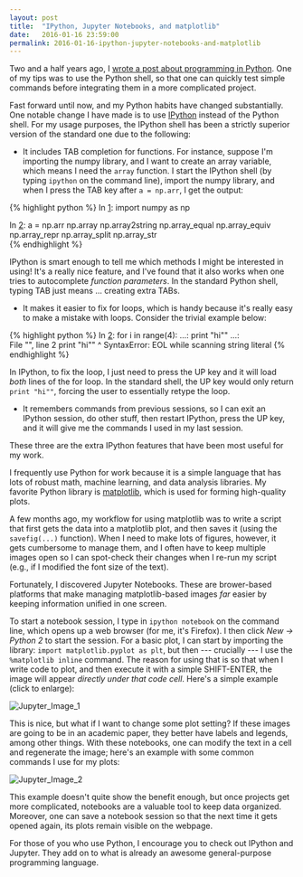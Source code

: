 ```yaml
---
layout: post
title:  "IPython, Jupyter Notebooks, and matplotlib"
date:   2016-01-16 23:59:00
permalink: 2016-01-16-ipython-jupyter-notebooks-and-matplotlib
---
```


Two and a half years ago, I [wrote a post about programming in Python][1]. One of my tips was to use
the Python shell, so that one can quickly test simple commands before integrating them in a more
complicated project.

Fast forward until now, and my Python habits have changed substantially. One notable change I have
made is to use [IPython][2] instead of the Python shell. For my usage purposes, the IPython shell
has been a strictly superior version of the standard one due to the following:

- It includes TAB completion for functions. For instance, suppose I'm importing the numpy library,
  and I want to create an array variable, which means I need the ```array``` function. I start the
  IPython shell (by typing ```ipython``` on the command line), import the numpy library, and when I
  press the TAB key after ```a = np.arr```, I get the output:

{% highlight python %}
In [1]: import numpy as np

In [2]: a = np.arr
np.array         np.array2string  np.array_equal   np.array_equiv   np.array_repr    np.array_split     np.array_str     
{% endhighlight %}
  
  IPython is smart enough to tell me which methods I might be interested in using! It's a really
  nice feature, and I've found that it also works when one tries to autocomplete *function
  parameters*. In the standard Python shell, typing TAB just means ... creating extra TABs.

- It makes it easier to fix for loops, which is handy because it's really easy to make a mistake
  with loops. Consider the trivial example below:

{% highlight python %}
In [2]: for i in range(4):
   ...:     print "hi""
   ...:     
    File "<ipython-input-2-f57d06c46d12>", line 2
            print "hi""
                     ^
    SyntaxError: EOL while scanning string literal
{% endhighlight %}

  In IPython, to fix the loop, I just need to press the UP key and it will load *both* lines of the
  for loop. In the standard shell, the UP key would only return ```print "hi""```, forcing the user
  to essentially retype the loop.

- It remembers commands from previous sessions, so I can exit an IPython session, do other stuff,
  then restart IPython, press the UP key, and it will give me the commands I used in my last
  session.

These three are the extra IPython features that have been most useful for my work.

I frequently use Python for work because it is a simple language that has lots of robust math,
machine learning, and data analysis libraries. My favorite Python library is [matplotlib][3], which
is used for forming high-quality plots.

A few months ago, my workflow for using matplotlib was to write a script that first gets the data
into a matplotlib plot, and then saves it (using the ```savefig(...)``` function).  When I need to
make lots of figures, however, it gets cumbersome to manage them, and I often have to keep multiple
images open so I can spot-check their changes when I re-run my script (e.g., if I modified the font
size of the text).

Fortunately, I discovered Jupyter Notebooks. These are brower-based platforms that make managing
matplotlib-based images *far* easier by keeping information unified in one screen.

To start a notebook session, I type in ```ipython notebook``` on the command line, which opens up a
web browser (for me, it's Firefox). I then click *New -> Python 2* to start the session. For a basic
plot, I can start by importing the library: ```import matplotlib.pyplot as plt```, but then ---
crucially --- I use the ```%matplotlib inline``` command.  The reason for using that is so that when
I write code to plot, and then execute it with a simple SHIFT-ENTER, the image will appear *directly
under that code cell*. Here's a simple example (click to enlarge):

<img src="{{site.url}}/assets/jupyter_1.png" alt="Jupyter_Image_1">

This is nice, but what if I want to change some plot setting? If these images are going to be in an
academic paper, they better have labels and legends, among other things. With these notebooks, one
can modify the text in a cell and regenerate the image; here's an example with some common commands
I use for my plots:

<img src="{{site.url}}/assets/jupyter_2.png" alt="Jupyter_Image_2">

This example doesn't quite show the benefit enough, but once projects get more complicated,
notebooks are a valuable tool to keep data organized. Moreover, one can save a notebook session so
that the next time it gets opened again, its plots remain visible on the webpage.

For those of you who use Python, I encourage you to check out IPython and Jupyter. They add on to
what is already an awesome general-purpose programming language.


[1]:http://danieltakeshi.github.io/2013/07/05/ten-things-python-programmers-should-know/
[2]:http://ipython.org/
[3]:http://matplotlib.org/

